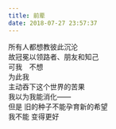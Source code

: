 ```yaml
---
title: 前辈
date: 2018-07-27 23:57:37
---
```

所有人都想教彼此沉沦\
故冠冕以领路者、朋友和知己\
可我　不想\
为此我\
主动吞下这个世界的苦果\
我以为我能消化——\
但是 旧的种子不能孕育新的希望\
我不能 变得更好

